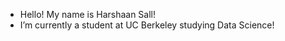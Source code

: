 - Hello! My name is Harshaan Sall! 
- I’m currently a student at UC Berkeley studying Data Science!

<!---
harshaansall/harshaansall is a ✨ special ✨ repository because its `README.md` (this file) appears on your GitHub profile.
You can click the Preview link to take a look at your changes.
--->

